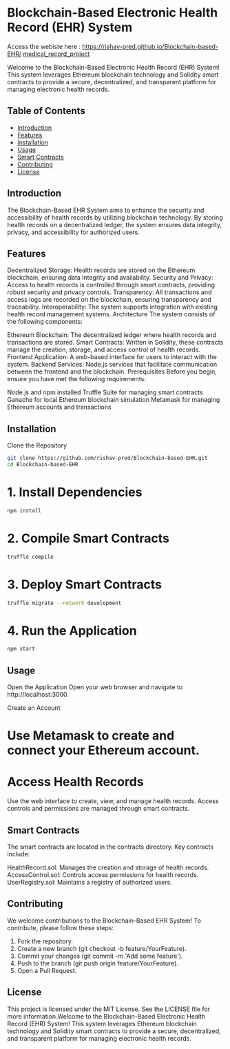 # Blockchain-Based Electronic Health Record (EHR) System
Access the webiste here : https://rishav-pred.github.io/Blockchain-based-EHR/
[medical_record_project](index.html)

Welcome to the Blockchain-Based Electronic Health Record (EHR) System! This system leverages Ethereum blockchain technology and Solidity smart contracts to provide a secure, decentralized, and transparent platform for managing electronic health records.

## Table of Contents

- [Introduction](#introduction)
- [Features](#features)
- [Installation](#installation)
- [Usage](#usage)
- [Smart Contracts](#smart-contracts)
- [Contributing](#contributing)
- [License](#license)


## Introduction
The Blockchain-Based EHR System aims to enhance the security and accessibility of health records by utilizing blockchain technology. By storing health records on a decentralized ledger, the system ensures data integrity, privacy, and accessibility for authorized users.

## Features
Decentralized Storage: Health records are stored on the Ethereum blockchain, ensuring data integrity and availability.
Security and Privacy: Access to health records is controlled through smart contracts, providing robust security and privacy controls.
Transparency: All transactions and access logs are recorded on the blockchain, ensuring transparency and traceability.
Interoperability: The system supports integration with existing health record management systems.
Architecture
The system consists of the following components:

Ethereum Blockchain: The decentralized ledger where health records and transactions are stored.
Smart Contracts: Written in Solidity, these contracts manage the creation, storage, and access control of health records.
Frontend Application: A web-based interface for users to interact with the system.
Backend Services: Node.js services that facilitate communication between the frontend and the blockchain.
Prerequisites
Before you begin, ensure you have met the following requirements:

Node.js and npm installed
Truffle Suite for managing smart contracts
Ganache for local Ethereum blockchain simulation
Metamask for managing Ethereum accounts and transactions

## Installation
Clone the Repository
```bash
git clone https://github.com/rishav-pred/Blockchain-based-EHR.git
cd Blockchain-based-EHR
```


# 1. Install Dependencies
``` bash
npm install
```

# 2. Compile Smart Contracts
``` bash
truffle compile
```
# 3. Deploy Smart Contracts
``` bash
truffle migrate --network development
```

# 4. Run the Application
``` bash
npm start
```

## Usage
Open the Application
Open your web browser and navigate to http://localhost:3000.

Create an Account

# Use Metamask to create and connect your Ethereum account.

# Access Health Records
Use the web interface to create, view, and manage health records. Access controls and permissions are managed through smart contracts.

## Smart Contracts
The smart contracts are located in the contracts directory. Key contracts include:

HealthRecord.sol: Manages the creation and storage of health records.
AccessControl.sol: Controls access permissions for health records.
UserRegistry.sol: Maintains a registry of authorized users.

## Contributing
We welcome contributions to the Blockchain-Based EHR System! To contribute, please follow these steps:

1. Fork the repository.
2. Create a new branch (git checkout -b feature/YourFeature).
3. Commit your changes (git commit -m 'Add some feature').
4. Push to the branch (git push origin feature/YourFeature).
5. Open a Pull Request.

## License
This project is licensed under the MIT License. See the LICENSE file for more information.Welcome to the Blockchain-Based Electronic Health Record (EHR) System! This system leverages Ethereum blockchain technology and Solidity smart contracts to provide a secure, decentralized, and transparent platform for managing electronic health records.

